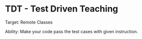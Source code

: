 # TDT - Test Driven Teaching

Target: Remote Classes

Ability: Make your code pass the test cases with given instruction.
